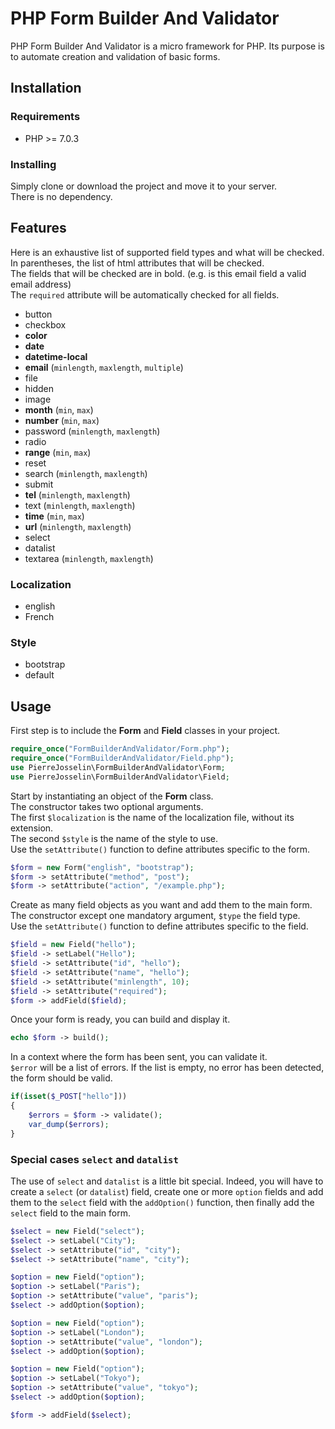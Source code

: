 # PHP Form Builder And Validator

PHP Form Builder And Validator is a micro framework for PHP. Its purpose is to automate creation and validation of basic forms.

## Installation

### Requirements

* PHP >= 7.0.3

### Installing

Simply clone or download the project and move it to your server.  
There is no dependency.

## Features

Here is an exhaustive list of supported field types and what will be checked.  
In parentheses, the list of html attributes that will be checked.  
The fields that will be checked are in bold. (e.g. is this email field a valid email address)  
The `required` attribute will be automatically checked for all fields.

* button
* checkbox
* **color**
* **date**
* **datetime-local**
* **email** (`minlength`, `maxlength`, `multiple`)
* file
* hidden
* image
* **month** (`min`, `max`)
* **number** (`min`, `max`)
* password (`minlength`, `maxlength`)
* radio
* **range** (`min`, `max`)
* reset
* search (`minlength`, `maxlength`)
* submit
* **tel** (`minlength`, `maxlength`)
* text (`minlength`, `maxlength`)
* **time** (`min`, `max`)
* **url** (`minlength`, `maxlength`)
* select
* datalist
* textarea (`minlength`, `maxlength`)

### Localization

* english
* French

### Style

* bootstrap
* default

## Usage

First step is to include the **Form** and **Field** classes in your project.

```php
require_once("FormBuilderAndValidator/Form.php");
require_once("FormBuilderAndValidator/Field.php");
use PierreJosselin\FormBuilderAndValidator\Form;
use PierreJosselin\FormBuilderAndValidator\Field;
```

Start by instantiating an object of the **Form** class.  
The constructor takes two optional arguments.  
The first `$localization` is the name of the localization file, without its extension.  
The second `$style` is the name of the style to use.  
Use the `setAttribute()` function to define attributes specific to the form.

```php
$form = new Form("english", "bootstrap");
$form -> setAttribute("method", "post");
$form -> setAttribute("action", "/example.php");
```

Create as many field objects as you want and add them to the main form.  
The constructor except one mandatory argument, `$type` the field type.  
Use the `setAttribute()` function to define attributes specific to the field.

```php
$field = new Field("hello");
$field -> setLabel("Hello");
$field -> setAttribute("id", "hello");
$field -> setAttribute("name", "hello");
$field -> setAttribute("minlength", 10);
$field -> setAttribute("required");
$form -> addField($field);
```

Once your form is ready, you can build and display it.

```php
echo $form -> build();
```

In a context where the form has been sent, you can validate it.  
`$error` will be a list of errors. If the list is empty, no error has been detected, the form should be valid.

```php
if(isset($_POST["hello"]))
{
    $errors = $form -> validate();
    var_dump($errors);
}
```

### Special cases `select` and `datalist`

The use of `select` and `datalist` is a little bit special. Indeed, you will have to create a `select` (or `datalist`) field, create one or more `option` fields and add them to the `select` field with the `addOption()` function, then finally add the `select` field to the main form.

```php
$select = new Field("select");
$select -> setLabel("City");
$select -> setAttribute("id", "city");
$select -> setAttribute("name", "city");

$option = new Field("option");
$option -> setLabel("Paris");
$option -> setAttribute("value", "paris");
$select -> addOption($option);

$option = new Field("option");
$option -> setLabel("London");
$option -> setAttribute("value", "london");
$select -> addOption($option);

$option = new Field("option");
$option -> setLabel("Tokyo");
$option -> setAttribute("value", "tokyo");
$select -> addOption($option);

$form -> addField($select);
```
